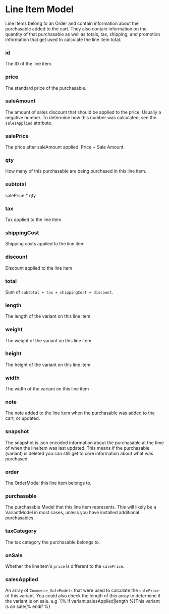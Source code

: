 # Line Item Model

Line Items belong to an Order and contain information about the purchasable added to the cart. They also contain information on the quantity of that purchasable as well as totals, tax, shipping, and promotion information that get used to calculate the line item total.

### id

The ID of the line item.

### price

The standard price of the purchasable.

### saleAmount

The amount of sales discount that should be applied to the price. Usually a negative number. To determine how this number was calculated, see the `salesApplied` attribute.

### salePrice

The price after saleAmount applied. Price + Sale Amount.

### qty

How many of this purchasable are being purchased in this line item.

### subtotal

salePrice * qty

### tax

Tax applied to the line item

### shippingCost

Shipping costs applied to the line item

### discount

Discount applied to the line item

### total

Sum of `subtotal + tax + shippingCost + discount`.

### length

The length of the variant on this line item

### weight

The weight of the variant on this line item

### height

The height of the variant on this line item

### width

The width of the variant on this line item

### note

The note added to the line item when the purchasable was added to the cart, or updated.

### snapshot

The snapshot is json encoded information about the purchasable at the time of when the lineitem was last updated.
This means if the purchasable (variant) is deleted you can still get to core information about what was purchased.

### order

The OrderModel this line item belongs to.

### purchasable

The purchasable Model that this line item represents. This will likely be a VariantModel in most cases, unless you have installed additional purchasables.

### taxCategory

The tax category the purchasable belongs to.

### onSale

Whether the lineItem's `price` is different to the `salePrice`.

### salesApplied

An array of `Commerce_SaleModels` that were used to calculate the `salePrice` of this variant. You could also check the length of this array to determine if the variant is on sale. e.g `{% if variant.salesApplied|length %}This variant is on sale{% endif %}
